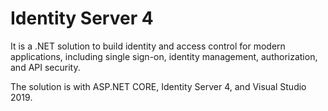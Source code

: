 # Identity Server 4

It is a .NET solution to build identity and access control for modern applications, including single sign-on, identity management, authorization, and API security.

The solution is with ASP.NET CORE, Identity Server 4, and Visual Studio 2019.
